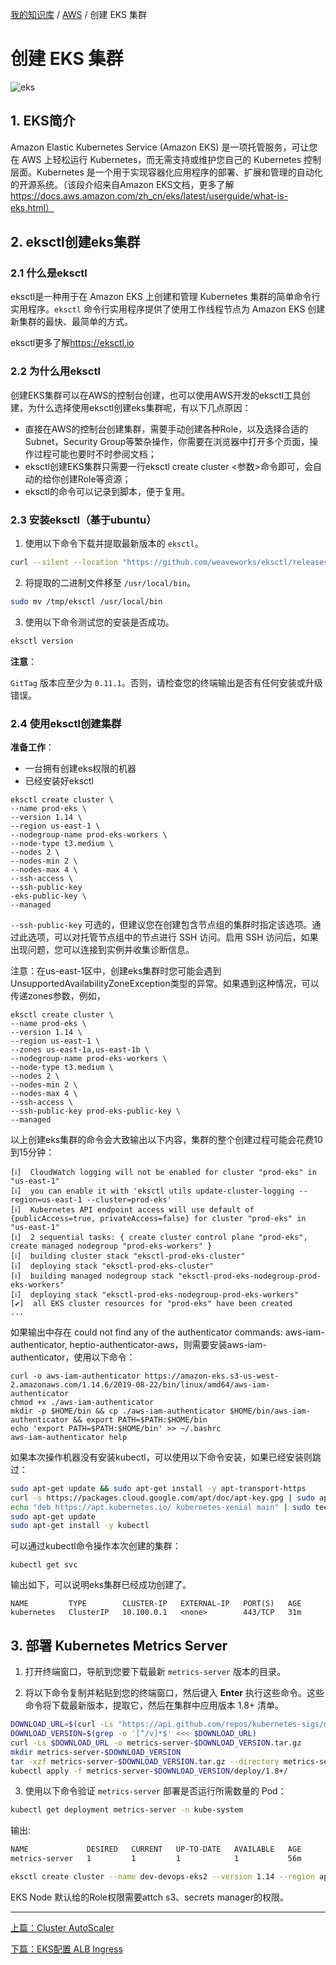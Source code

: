 [我的知识库](../README.md) / [AWS](zz_gneratered_mdi.md) / 创建 EKS 集群

# 创建 EKS 集群

![eks](https://fs.poneding.com/images/eks.jpg)

## 1. EKS简介

Amazon Elastic Kubernetes Service (Amazon EKS) 是一项托管服务，可让您在 AWS 上轻松运行 Kubernetes，而无需支持或维护您自己的 Kubernetes 控制层面。Kubernetes 是一个用于实现容器化应用程序的部署、扩展和管理的自动化的开源系统。（该段介绍来自Amazon EKS文档，更多了解<https://docs.aws.amazon.com/zh_cn/eks/latest/userguide/what-is-eks.html）>

## 2. eksctl创建eks集群

### 2.1 什么是eksctl

eksctl是一种用于在 Amazon EKS 上创建和管理 Kubernetes 集群的简单命令行实用程序。`eksctl` 命令行实用程序提供了使用工作线程节点为 Amazon EKS 创建新集群的最快、最简单的方式。

eksctl更多了解<https://eksctl.io>

### 2.2 为什么用eksctl

创建EKS集群可以在AWS的控制台创建，也可以使用AWS开发的eksctl工具创建，为什么选择使用eksctl创建eks集群呢，有以下几点原因：

- 直接在AWS的控制台创建集群，需要手动创建各种Role，以及选择合适的Subnet，Security Group等繁杂操作，你需要在浏览器中打开多个页面，操作过程可能也要时不时参阅文档；
- eksctl创建EKS集群只需要一行eksctl create cluster <参数>命令即可，会自动的给你创建Role等资源；
- eksctl的命令可以记录到脚本，便于复用。

### 2.3 安装eksctl（基于ubuntu）

1. 使用以下命令下载并提取最新版本的 `eksctl`。

```bash
curl --silent --location "https://github.com/weaveworks/eksctl/releases/download/latest_release/eksctl_$(uname -s)_amd64.tar.gz" | tar xz -C /tmp
```

2. 将提取的二进制文件移至 `/usr/local/bin`。

```bash
sudo mv /tmp/eksctl /usr/local/bin
```

3. 使用以下命令测试您的安装是否成功。

```bash
eksctl version
```

**注意**：

`GitTag` 版本应至少为 `0.11.1`。否则，请检查您的终端输出是否有任何安装或升级错误。

### 2.4 使用eksctl创建集群

**准备工作**：

- 一台拥有创建eks权限的机器
- 已经安装好eksctl

```shell
eksctl create cluster \
--name prod-eks \
--version 1.14 \
--region us-east-1 \
--nodegroup-name prod-eks-workers \
--node-type t3.medium \
--nodes 2 \
--nodes-min 2 \
--nodes-max 4 \
--ssh-access \
--ssh-public-key                                                                -eks-public-key \
--managed
```

 `--ssh-public-key` 可选的，但建议您在创建包含节点组的集群时指定该选项。通过此选项，可以对托管节点组中的节点进行 SSH 访问。启用 SSH 访问后，如果出现问题，您可以连接到实例并收集诊断信息。

注意：在us-east-1区中，创建eks集群时您可能会遇到UnsupportedAvailabilityZoneException类型的异常。如果遇到这种情况，可以传递zones参数，例如，

```shell
eksctl create cluster \
--name prod-eks \
--version 1.14 \
--region us-east-1 \
--zones us-east-1a,us-east-1b \
--nodegroup-name prod-eks-workers \
--node-type t3.medium \
--nodes 2 \
--nodes-min 2 \
--nodes-max 4 \
--ssh-access \
--ssh-public-key prod-eks-public-key \
--managed
```

以上创建eks集群的命令会大致输出以下内容，集群的整个创建过程可能会花费10到15分钟：

```shell
[ℹ]  CloudWatch logging will not be enabled for cluster "prod-eks" in "us-east-1"
[ℹ]  you can enable it with 'eksctl utils update-cluster-logging --region=us-east-1 --cluster=prod-eks'
[ℹ]  Kubernetes API endpoint access will use default of {publicAccess=true, privateAccess=false} for cluster "prod-eks" in "us-east-1"
[ℹ]  2 sequential tasks: { create cluster control plane "prod-eks", create managed nodegroup "prod-eks-workers" }
[ℹ]  building cluster stack "eksctl-prod-eks-cluster"
[ℹ]  deploying stack "eksctl-prod-eks-cluster"
[ℹ]  building managed nodegroup stack "eksctl-prod-eks-nodegroup-prod-eks-workers"
[ℹ]  deploying stack "eksctl-prod-eks-nodegroup-prod-eks-workers"
[✔]  all EKS cluster resources for "prod-eks" have been created
...
```

如果输出中存在 could not find any of the authenticator commands: aws-iam-authenticator, heptio-authenticator-aws，则需要安装aws-iam-authenticator，使用以下命令：

```shell
curl -o aws-iam-authenticator https://amazon-eks.s3-us-west-2.amazonaws.com/1.14.6/2019-08-22/bin/linux/amd64/aws-iam-authenticator
chmod +x ./aws-iam-authenticator
mkdir -p $HOME/bin && cp ./aws-iam-authenticator $HOME/bin/aws-iam-authenticator && export PATH=$PATH:$HOME/bin
echo 'export PATH=$PATH:$HOME/bin' >> ~/.bashrc
aws-iam-authenticator help
```

如果本次操作机器没有安装kubectl，可以使用以下命令安装，如果已经安装则跳过：

```bash
sudo apt-get update && sudo apt-get install -y apt-transport-https
curl -s https://packages.cloud.google.com/apt/doc/apt-key.gpg | sudo apt-key add -
echo "deb https://apt.kubernetes.io/ kubernetes-xenial main" | sudo tee -a /etc/apt/sources.list.d/kubernetes.list
sudo apt-get update
sudo apt-get install -y kubectl
```

可以通过kubectl命令操作本次创建的集群：

```shell
kubectl get svc
```

输出如下，可以说明eks集群已经成功创建了。

```shell
NAME         TYPE        CLUSTER-IP   EXTERNAL-IP   PORT(S)   AGE
kubernetes   ClusterIP   10.100.0.1   <none>        443/TCP   31m
```

## 3. 部署 Kubernetes Metrics Server

1. 打开终端窗口，导航到您要下载最新 `metrics-server` 版本的目录。

2. 将以下命令复制并粘贴到您的终端窗口，然后键入 **Enter** 执行这些命令。这些命令将下载最新版本，提取它，然后在集群中应用版本 1.8+ 清单。

```bash
DOWNLOAD_URL=$(curl -Ls "https://api.github.com/repos/kubernetes-sigs/metrics-server/releases/latest" | jq -r .tarball_url)
DOWNLOAD_VERSION=$(grep -o '[^/v]*$' <<< $DOWNLOAD_URL)
curl -Ls $DOWNLOAD_URL -o metrics-server-$DOWNLOAD_VERSION.tar.gz
mkdir metrics-server-$DOWNLOAD_VERSION
tar -xzf metrics-server-$DOWNLOAD_VERSION.tar.gz --directory metrics-server-$DOWNLOAD_VERSION --strip-components 1
kubectl apply -f metrics-server-$DOWNLOAD_VERSION/deploy/1.8+/
```

3. 使用以下命令验证 `metrics-server` 部署是否运行所需数量的 Pod：

```bash
kubectl get deployment metrics-server -n kube-system
```

 输出:

```txt
NAME             DESIRED   CURRENT   UP-TO-DATE   AVAILABLE   AGE
metrics-server   1         1         1            1           56m
```

```bash
eksctl create cluster --name dev-devops-eks2 --version 1.14 --region ap-southeast-1 --nodegroup-name dev-devops-eks2-workers --node-type t3.medium --nodes 3 --nodes-min 1 --nodes-max 4 --ssh-access --ssh-public-key dev-devops-eks2-public-key --managed
```

EKS Node 默认给的Role权限需要attch s3、secrets manager的权限。

---
[上篇：Cluster AutoScaler](cluster-autoscaler.md)

[下篇：EKS配置 ALB Ingress](eks-config-alb-ingress.md)
